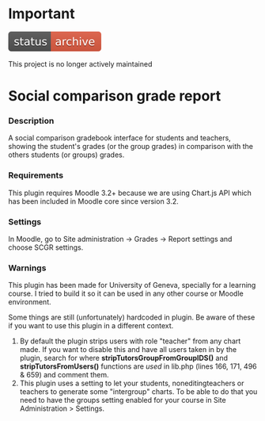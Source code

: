 
# Important

[![status: archive](https://github.com/GIScience/badges/raw/master/status/archive.svg)](https://github.com/GIScience/badges#archive)

This project is no longer actively maintained

# Social comparison grade report

### Description

A social comparison gradebook interface for students and teachers, showing the student's grades (or the group grades) in comparison with the others students (or groups) grades.

### Requirements

This plugin requires Moodle 3.2+ because we are using Chart.js API which has been included in Moodle core since version 3.2.

### Settings

In Moodle, go to Site administration -> Grades -> Report settings and choose SCGR settings.

### Warnings

This plugin has been made for University of Geneva, specially for a learning course. I tried to build it so it can be used in any other course or Moodle environment.

Some things are still (unfortunately) hardcoded in plugin. Be aware of these if you want to use this plugin in a different context.

1. By default the plugin strips users with role "teacher" from any chart made. If you want to disable this and have all users taken in by the plugin, search for where **stripTutorsGroupFromGroupIDS()** and **stripTutorsFromUsers()** functions are *used* in lib.php (lines 166, 171, 496 & 659) and comment them.
2. This plugin uses a setting to let your students, noneditingteachers or teachers to generate some "intergroup" charts. To be able to do that you need to have the groups setting enabled for your course in Site Administration > Settings.


